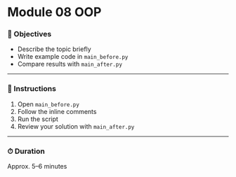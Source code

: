 # Module 08 OOP

### 🎯 Objectives
- Describe the topic briefly
- Write example code in `main_before.py`
- Compare results with `main_after.py`

---

### 🧠 Instructions
1. Open `main_before.py`
2. Follow the inline comments
3. Run the script
4. Review your solution with `main_after.py`

---

### ⏱ Duration
Approx. 5–6 minutes
